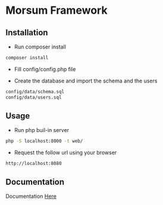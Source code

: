 # Morsum Framework

## Installation

- Run composer install

```bash
composer install
```

- Fill config/config.php file

- Create the database and import the schema and the users

```bash
config/data/schema.sql
config/data/users.sql
```

## Usage

- Run php buil-in server

```bash
php -S localhost:8000 -t web/
```
- Request the follow url using your browser

```
http://localhost:8080
```

## Documentation

Documentation [Here](https://github.com/maurocristy87/morsum/tree/master/framework/docs)

